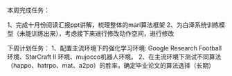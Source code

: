 本周完成任务：

1、完成十月份阅读汇报ppt讲解，梳理整体的marl算法框架
2、为白泽系统训练模型（未能训练出来），考虑接下来进行修改动作空间，进行修改

下周计划任务：
1、配置主流环境下的强化学习环境: Google Research Football 环境、StarCraft II 环境、mujocco机器人环境。
2、在主流环境下测试不同算法（happo、hatrpo、mat、a2po）的胜率，确定毕业论文的算法选择（长期）